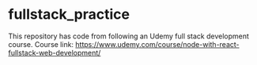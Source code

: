 # fullstack_practice
This repository has code from following an Udemy full stack development course. Course link: https://www.udemy.com/course/node-with-react-fullstack-web-development/
